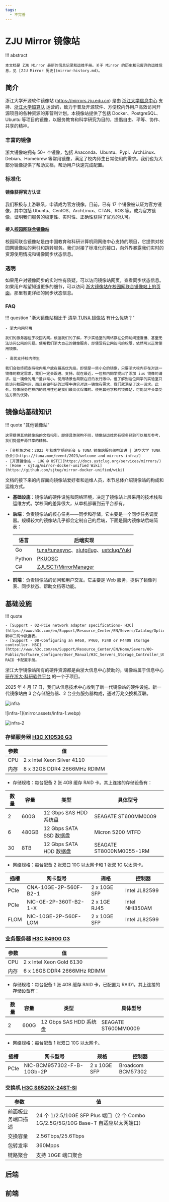 ```yaml
---
tags:
  - 不完善
---
```


# ZJU Mirror 镜像站

!!! abstract

    本文档是 ZJU Mirror 最新的信息记录和运维手册。关于 Mirror 的历史和已废弃的运维信息，见 [ZJU Mirror 历史](mirror-history.md)。

## 简介

浙江大学开源软件镜像站 (<https://mirrors.zju.edu.cn>) 是由 [浙江大学信息中心](https://zuits.zju.edu.cn/) 支持、[浙江大学超算队](https://www.zjusct.io/) 运营的，致力于普及开源软件、方便校内外用户高效访问开源项目的各种资源的非营利计划。本镜像站提供了包括 Docker、PostgreSQL、Ubuntu 等项目的镜像，以服务教育和科学研究为目的，提倡自由、平等、协作、共享的精神。

### 丰富的镜像

浙大镜像站拥有 50+ 个镜像，包括 Anaconda、Ubuntu、Pypi、ArchLinux、Debian、Homebrew 等常用镜像，满足了校内师生日常使用的需求。我们也为大部分镜像提供了帮助文档，帮助用户快速完成配置。

### 标准化

#### 镜像获得官方认证

我们积极与上游联系，申请成为官方镜像。目前，已有 17 个镜像被认证为官方镜像，其中包括 Ubuntu、CentOS、ArchLinux、CTAN、ROS 等。成为官方镜像，证明我们服务的稳定性、实时性、正确性获得了官方的认可。

#### 接入[校园网联合镜像站](https://mirrors.cernet.edu.cn/)

校园网联合镜像站是由中国教育和科研计算机网网络中心支持的项目，它提供对校园网镜像站的索引和跳转服务。我们对接了标准化的接口，向外界暴露我们实时的资源使用情况和镜像同步状态信息。

### 透明

如果用户对镜像同步的实时性有质疑，可以访问镜像站网页，查看同步状态信息。如果用户希望知道更多的细节，可以访问 [浙大镜像站在校园网联合镜像站上的页面](https://mirrors.cernet.edu.cn/site/ZJU)，那里有更详细的同步状态信息。

### FAQ

!!! question "浙大镜像站相比于 [清华 TUNA 镜像站](https://mirrors.tuna.tsinghua.com/) 有什么优势？"

    - 浙大内网环境

    我们的服务器位于校园内网。根据我们的了解，不少实验室的网络存在公网访问速度慢、甚至无法访问公网的问题。使用我们浙大自己的镜像服务，即使没有公网访问的权限，依然可以正常使用镜像。

    - 高优支持校内师生

    我们会始终把支持校内用户放在最高优先级。即使是一些小众的镜像，只要浙大校内存在对这一镜像的稳定需求，我们一定会跟进、支持。就在最近，一位校内同学提出了添加 ius 镜像的请求。这一镜像的用户量非常小，使用场景也局限在旧的发行版中。但了解到这位同学的实验室只能访问校园内网，而且在做科研的过程中确实对这一镜像有需求，我们就满足了这一请求。此外，镜像服务在校内的可用性也是我们最高优保障的。使用其他学校的镜像站，可能就不会享受这方面的优势。

## 镜像站基础知识

!!! quote "其他镜像站"

    这里提供其他镜像站的文档指引。即使具体架构不同，镜像站运维仍有很多经验可以相互参考，我们提倡开源共享的精神。

    - [金枪鱼之夜：2023 年秋季学期迎新会 & TUNA 镜像站服务架构演进 | 清华大学 TUNA 协会](https://tuna.moe/event/2023/welcome-and-mirrors-infra/)
    - [开源镜像站 - LUG @ USTC](https://docs.ustclug.org/services/mirrors/)
    - [Home · sjtug/mirror-docker-unified Wiki](https://github.com/sjtug/mirror-docker-unified/wiki)

文档的接下来的内容面向镜像站爱好者和运维人员，本节总体介绍镜像站的构成和运维方式。

- **基础设施**：镜像站的硬件设施和网络环境，决定了镜像站上层采用的技术栈和运维方式。学校间的差异很大，从单机部署到云平台都有。
- **后端**：负责镜像站的核心任务——同步和存储，它主要是一个同步任务调度器。规模较大的镜像站几乎都会定制自己的后端，下面是国内镜像站后端简表：

    | 语言 | 后端实现 |
    | --- | --- |
    | Go | [tuna/tunasync](https://github.com/tuna/tunasync)、[sjutg/lug](https://github.com/sjtug/lug)、[ustclug/Yuki](https://github.com/ustclug/Yuki) |
    | Python | [PKUOSC](https://github.com/PKUOSC/SyncController) |
    | C# | [ZJUSCT/MirrorManager](https://github.com/ZJUSCT/MirrorManager) |

- **前端**：负责镜像站的访问和用户交互。它主要是 Web 服务，提供了镜像列表、同步状态、帮助文档等功能。

## 基础设施

!!! quote

    - [Support - 02-PCIe network adapter specifications- H3C](https://www.h3c.com/en/Support/Resource_Center/EN/Severs/Catalog/Optional_Parts/Network_Adapter/Technical_Documents/Product_Literature/Card_Datasheets/Network_Adapter_Datasheet/202206/1616867_294551_0.htm)：新华三网卡数据表。
    - [Support - 08-Configuring an H460, P460, P240 or P4408 storage controller- H3C](https://www.h3c.com/en/Support/Resource_Center/EN/Home/Severs/00-Public/Software_Configure/User_Manual/H3C_Servers_Storage_Controller_UG/202207/1655190_294551_0.htm)：RAID 卡配置手册。

浙江大学镜像站所有的硬件资源都是由浙大信息中心赞助的。镜像站属于信息中心 [研在浙大·科研软件平台](https://soft.zju.edu.cn/) 的一个子项目。

2025 年 4 月 17 日，我们从信息技术中心收到了新一代镜像站的硬件设施。新一代镜像站由 3 台存储服务器、2 台业务服务器构成，通过万兆交换机互联。

![infra](mirror.assets/infra.drawio)

<div class="grid cards" markdown>
![infra-1](mirror.assets/infra-1.webp)

![infra-2](mirror.assets/infra-2.webp)
</div>

### 存储服务器 [H3C X10536 G3](https://www.h3c.com/cn/Service/Document_Software/Document_Center/Storage/Catalog/Massive_Scale_Out/H3C_UniStor_X10000_G3/)

| 参数 | 值 |
| --- | --- |
| CPU | 2 x Intel Xeon Silver 4110 |
| 内存 | 8 x 32GB DDR4 2666MHz RDIMM |

- 存储规格：每台配备 2 张 4GB 缓存 RAID 卡。其上连接的存储设备有：

| 数量 | 容量 | 类型 | 具体型号 |
| --- | --- | --- | --- |
| 2 | 600G | 12 Gbps SAS HDD 系统盘 | SEAGATE ST600MM0009 |
| 6 | 480GB | 12 Gbps SATA SSD 数据盘 | Micron 5200 MTFD |
| 30 | 8TB | 12 Gbps SATA HDD 数据盘 | SEAGATE ST8000NM0055-1RM |

- 网络规格：每台配备 2 张双口 10G 以太网卡和 1 张双 1G 以太网卡。

| 插槽 | 网卡型号 | 规格 | 控制器 |
| --- | --- | --- | --- |
| PCIe | CNA-10GE-2P-560F-B2-1 | 2 x 10GE SFP | Intel JL82599 |
| PCIe | NIC-GE-2P-360T-B2-1-X | 2 x 1GE RJ45 | Intel NHI350AM |
| FLOM | NIC-10GE-2P-560F-LOM | 2 x 10GE SFP | Intel JL82599 |

### 业务服务器 [H3C R4900 G3](https://www.h3c.com/cn/Service/Document_Software/Document_Center/Server/Catalog/Rack_server/H3C_UniServer_R4900_G3/)

| 参数 | 值 |
| --- | --- |
| CPU | 2 x Intel Xeon Gold 6130 |
| 内存 | 6 x 16GB DDR4 2666MHz RDIMM |

- 存储规格：每台配备 1 张 4GB 缓存 RAID 卡，已配置为 RAID1。其上连接的存储设备有：

| 数量 | 容量 | 类型 | 具体型号 |
| --- | --- | --- | --- |
| 2 | 600G | 12 Gbps SAS HDD 系统盘 | SEAGATE ST600MM0009 |

- 网络规格：每台配备 1 张双口 10G 以太网卡。

| 插槽 | 网卡型号 | 规格 | 控制器 |
| --- | --- | --- | --- |
| PCIe | NIC-BCM957302-F-B-10Gb-2P | 2 x 10GE SFP | Broadcom BCM57302 |

### 交换机 [H3C S6520X-24ST-SI](https://www.h3c.com/cn/Products_And_Solution/InterConnect/Products/Switches/Products/Park_Switches/Aggregation_Switch/S6500/S6520X-SI/)

| 参数 | 值 |
| --- | --- |
| 前面板业务端口描述 | 24 个 1/2.5/10GE SFP Plus 端口（2 个 Combo 1G/2.5G/5G/10G Base-T 自适应以太网端口） |
| 交换容量 | 2.56Tbps/25.6Tbps |
| 包转发率 | 360Mpps |
| 链路聚合 | 支持 10GE 端口聚合 |

## 后端


## 前端



